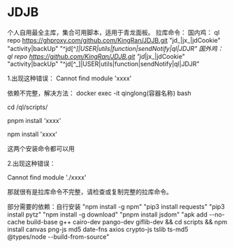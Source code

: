 # JDJB
个人自用最全主库，集合可用脚本，适用于青龙面板。
拉库命令：
国内鸡：
ql repo https://ghproxy.com/github.com/KingRan/JDJB.git "jd_|jx_|jdCookie" "activity|backUp" "^jd[^_]|USER|utils|function|sendNotify|ql|JDJR"
国外鸡：
ql repo https://github.com/KingRan/JDJB.git "jd_|jx_|jdCookie" "activity|backUp" "^jd[^_]|USER|utils|function|sendNotify|ql|JDJR"

1.出现这种错误：
Cannot find module 'xxxx'

依赖不完整，解决方法：
docker exec -it qinglong(容器名称) bash

cd /ql/scripts/

pnpm install 'xxxx'

npm install 'xxxx'

这两个安装命令都可以用

2.出现这种错误：

Cannot find module './xxxx'

那就很有是拉库命令不完整，请检查或复制完整的拉库命令。

部分需要的依赖：自行安装
"npm install -g npm"
"pip3 install requests"
"pip3 install pytz"
"npm install -g download"
"pnpm install jsdom"
"apk add --no-cache build-base g++ cairo-dev pango-dev giflib-dev && cd scripts && npm install canvas png-js md5 date-fns axios crypto-js tslib ts-md5 @types/node --build-from-source"

